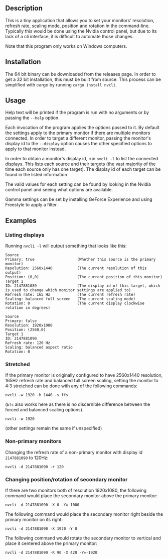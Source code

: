 ## Description

This is a tiny application that allows you to set your monitors' resolution, refresh rate, scaling mode, position and rotation in the command-line.
Typically this would be done using the Nvidia control panel, but due to its lack of a cli interface, it is difficult to automate those changes.

Note that this program only works on Windows computers.

## Installation

The 64 bit binary can be downloaded from the releases page. In order to get a 32 bit installation, this must be built from source. This process can be simplified with cargo by running `cargo install nvcli`.

## Usage

Help text will be printed if the program is run with no arguments or by passing the `--help` option.

Each invocation of the program applies the options passed to it.
By default the settings apply to the primary monitor if there are multiple monitors connected.
In order to target a different monitor, passing the monitor's display id to the `--display` option causes the other specified options to apply to that monitor instead.

In order to obtain a monitor's display id, run `nvcli -l` to list the connected displays.
This lists each source and their targets (the vast majority of the time each source only has one target).
The display id of each target can be found in the listed information

The valid values for each setting can be found by looking in the Nvidia control panel and seeing what options are available.

Gamma settings can be set by installing GeForce Experience and using Freestyle to apply a filter.

## Examples

### Listing displays

Running `nvcli -l` will output something that looks like this:
```
Source
Primary: true                   (Whether this source is the primary monitor)
Resolution: 2560x1440           (The current resolution of this output)
Position: (0,0)                 (The current position of this monitor)
Target 1				
ID: 2147881089                  (The display id of this target, which is used to change which monitor settings are applied to)
Refresh rate: 165 Hz            (The current refresh rate)
Scaling: balanced full screen   (The current scaling mode)
Rotation: 0                     (The current display clockwise rotation in degrees)

Source
Primary: false
Resolution: 1920x1080
Position: (2560,0)
Target 1
ID: 2147881090
Refresh rate: 120 Hz
Scaling: balanced aspect ratio
Rotation: 0
```

### Stretched

If the primary monitor is originally configured to have 2560x1440 resolution, 165Hz refresh rate and balanced full screen scaling,
setting the monitor to 4:3 stretched can be done with any of the following commands:
```
nvcli -w 1920 -h 1440 -s ffs
``` 
(`bfs` also works here as there is no discernible difference between the forced and balanced scaling options).
```
nvcli -w 1920
```
(other settings remain the same if unspecified)

### Non-primary monitors

Changing the refresh rate of a non-primary monitor with display id `2147881090` to 120Hz:
```
nvcli -d 2147881090 -r 120
```

### Changing position/rotation of secondary monitor

If there are two monitors both of resolution 1920x1080, the following command would place the secondary monitor above the primary monitor:
```
nvcli -d 2147881090 -X 0 -Y=-1080
```
The following command would place the secondary monitor right beside the primary monitor on its right:
```
nvcli -d 2147881090 -X 1920 -Y 0
```
The following command would rotate the secondary monitor to vertical and place it centered above the primary monitor:
```
nvcli -d 2147881090 -R 90 -X 420 -Y=-1920
```
